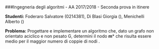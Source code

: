 
###Ingegneria degli algoritmi - AA 2017/2018 - Seconda prova in itinere 

**Studenti:** Foderaro Salvatore (0214381), Di Blasi Giorgia (), Menichelli Alberto ()

**Problema:** Progettare e implementare un algoritmo che, dato un grafo non orientato aciclico e non
pesato G, determini il nodo **m*** che risulta essere medio per il maggior numero di coppie di
nodi .

